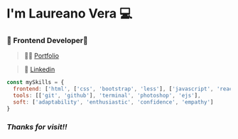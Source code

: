 # I'm **Laureano Vera** 💻
### 📘 Frontend Developer👾

> 👨‍💻 [Portfolio](https://portfolio-lv.netlify.app "Look my work")  

> 👔 [Linkedin](https://www.linkedin.com/inlaureano-vera-320086204/ "Project?")  

``` javascript
const mySkills = {
  frontend: ['html', ['css', 'bootstrap', 'less'], ['javascript', 'react', 'typescript'],
  tools: [['git', 'github'], 'terminal', 'photoshop', 'ejs'],
  soft: ['adaptability', 'enthusiastic', 'confidence', 'empathy']
}
```


### *Thanks for visit‼*
